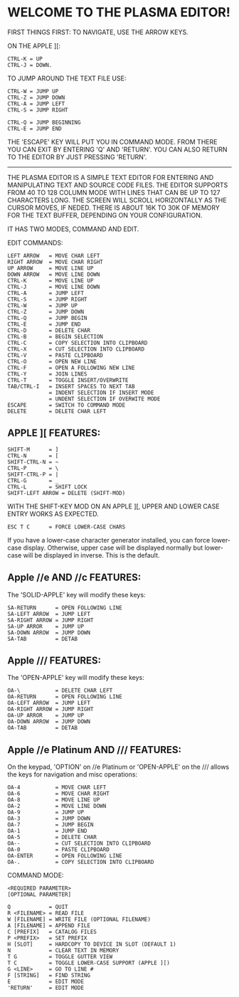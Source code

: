 WELCOME TO THE PLASMA EDITOR!
=============================

FIRST THINGS FIRST:
TO NAVIGATE, USE THE ARROW KEYS.

ON THE APPLE ][:

    CTRL-K = UP
    CTRL-J = DOWN.

TO JUMP AROUND THE TEXT FILE USE:

    CTRL-W = JUMP UP
    CTRL-Z = JUMP DOWN
    CTRL-A = JUMP LEFT
    CTRL-S = JUMP RIGHT

    CTRL-Q = JUMP BEGINNING
    CTRL-E = JUMP END

THE 'ESCAPE' KEY WILL PUT YOU IN
COMMAND MODE.  FROM THERE YOU CAN
EXIT BY ENTERING 'Q' AND 'RETURN'.
YOU CAN ALSO RETURN TO THE EDITOR BY
JUST PRESSING 'RETURN'.

-------------------------------------------------------------------------

THE PLASMA EDITOR IS A SIMPLE TEXT EDITOR FOR ENTERING AND MANIPULATING
TEXT AND SOURCE CODE FILES. THE EDITOR SUPPORTS FROM 40 TO 128 COLUMN MODE
WITH LINES THAT CAN BE UP TO 127 CHARACTERS LONG. THE SCREEN WILL SCROLL
HORIZONTALLY AS THE CURSOR MOVES, IF NEDED. THERE IS ABOUT 16K TO 30K OF
MEMORY FOR THE TEXT BUFFER, DEPENDING ON YOUR CONFIGURATION.

IT HAS TWO MODES, COMMAND AND EDIT.

EDIT COMMANDS:

    LEFT ARROW   = MOVE CHAR LEFT
    RIGHT ARROW  = MOVE CHAR RIGHT
    UP ARROW     = MOVE LINE UP
    DOWN ARROW   = MOVE LINE DOWN
    CTRL-K       = MOVE LINE UP
    CTRL-J       = MOVE LINE DOWN
    CTRL-A       = JUMP LEFT
    CTRL-S       = JUMP RIGHT
    CTRL-W       = JUMP UP
    CTRL-Z       = JUMP DOWN
    CTRL-Q       = JUMP BEGIN
    CTRL-E       = JUMP END
    CTRL-D       = DELETE CHAR
    CTRL-B       = BEGIN SELECTION
    CTRL-C       = COPY SELECTION INTO CLIPBOARD
    CTRL-X       = CUT SELECTION INTO CLIPBOARD
    CTRL-V       = PASTE CLIPBOARD
    CTRL-O       = OPEN NEW LINE
    CTRL-F       = OPEN A FOLLOWING NEW LINE
    CTRL-Y       = JOIN LINES
    CTRL-T       = TOGGLE INSERT/OVERWRITE
    TAB/CTRL-I   = INSERT SPACES TO NEXT TAB
                 = INDENT SELECTION IF INSERT MODE
                 = UNDENT SELECTION IF OVERWITE MODE
    ESCAPE       = SWITCH TO COMMAND MODE
    DELETE       = DELETE CHAR LEFT

  APPLE ][ FEATURES:
  ------------------

    SHIFT-M      = ]
    CTRL-N       = [
    SHIFT-CTRL-N = ~
    CTRL-P       = \
    SHIFT-CTRL-P = |
    CTRL-G       = _
    CTRL-L       = SHIFT LOCK
    SHIFT-LEFT ARROW = DELETE (SHIFT-MOD)

  WITH THE SHIFT-KEY MOD ON AN APPLE ][, UPPER AND LOWER CASE ENTRY WORKS
  AS EXPECTED.

    ESC T C      = FORCE LOWER-CASE CHARS

  If you have a lower-case character generator installed, you can force
  lower-case display.  Otherwise, upper case will be displayed normally
  but lower-case will be displayed in inverse.  This is the default.

  Apple //e AND //c FEATURES:
  ---------------------------

  The 'SOLID-APPLE' key will modify these keys:

    SA-RETURN      = OPEN FOLLOWING LINE
    SA-LEFT ARROW  = JUMP LEFT
    SA-RIGHT ARROW = JUMP RIGHT
    SA-UP ARROR    = JUMP UP
    SA-DOWN ARROW  = JUMP DOWN
    SA-TAB         = DETAB

  Apple /// FEATURES:
  -------------------

  The 'OPEN-APPLE' key will modify these keys:

    OA-\           = DELETE CHAR LEFT
    OA-RETURN      = OPEN FOLLOWING LINE
    OA-LEFT ARROW  = JUMP LEFT
    OA-RIGHT ARROW = JUMP RIGHT
    OA-UP ARROR    = JUMP UP
    OA-DOWN ARROW  = JUMP DOWN
    OA-TAB         = DETAB

  Apple //e Platinum AND /// FEATURES:
  ------------------------------------

  On the keypad, 'OPTION' on //e Platinum or 'OPEN-APPLE' on the ///
  allows the keys for navigation and misc operations:

    OA-4           = MOVE CHAR LEFT
    OA-6           = MOVE CHAR RIGHT
    OA-8           = MOVE LINE UP
    OA-2           = MOVE LINE DOWN
    OA-9           = JUMP UP
    OA-3           = JUMP DOWN
    OA-7           = JUMP BEGIN
    OA-1           = JUMP END
    OA-5           = DELETE CHAR
    OA--           = CUT SELECTION INTO CLIPBOARD
    OA-0           = PASTE CLIPBOARD
    OA-ENTER       = OPEN FOLLOWING LINE
    OA-.           = COPY SELECTION INTO CLIPBOARD

COMMAND MODE:

    <REQUIRED PARAMETER>
    [OPTIONAL PARAMETER]

    Q            = QUIT
    R <FILENAME> = READ FILE
    W [FILENAME] = WRITE FILE (OPTIONAL FILENAME)
    A [FILENAME] = APPEND FILE
    C [PREFIX]   = CATALOG FILES
    P <PREFIX>   = SET PREFIX
    H [SLOT]     = HARDCOPY TO DEVICE IN SLOT (DEFAULT 1)
    N            = CLEAR TEXT IN MEMORY
    T G          = TOGGLE GUTTER VIEW
    T C          = TOGGLE LOWER-CASE SUPPORT (APPLE ][)
    G <LINE>     = GO TO LINE #
    F [STRING]   = FIND STRING
    E            = EDIT MODE
    'RETURN'     = EDIT MODE
